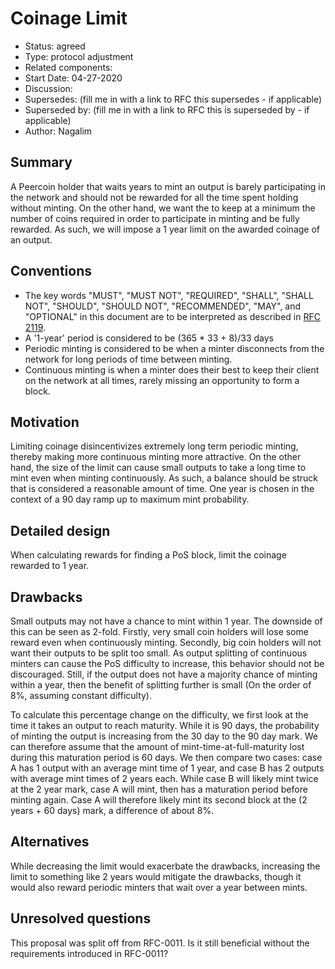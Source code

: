 # Coinage Limit

- Status: agreed
- Type: protocol adjustment
- Related components: 
- Start Date: 04-27-2020
- Discussion: 
- Supersedes: (fill me in with a link to RFC this supersedes - if applicable)
- Superseded by: (fill me in with a link to RFC this is superseded by - if applicable)
- Author: Nagalim

## Summary

A Peercoin holder that waits years to mint an output is barely participating in the network and should not be rewarded for all the time spent holding without minting.
On the other hand, we want the to keep at a minimum the number of coins required in order to participate in minting and be fully rewarded.
As such, we will impose a 1 year limit on the awarded coinage of an output.

## Conventions
- The key words "MUST", "MUST NOT", "REQUIRED", "SHALL", "SHALL NOT", "SHOULD", "SHOULD NOT", "RECOMMENDED", "MAY", and "OPTIONAL" in this document are to be interpreted as described in [RFC 2119](http://tools.ietf.org/html/rfc2119).
- A '1-year' period is considered to be (365 * 33 + 8)/33 days
- Periodic minting is considered to be when a minter disconnects from the network for long periods of time between minting.
- Continuous minting is when a minter does their best to keep their client on the network at all times, rarely missing an opportunity to form a block.

## Motivation

Limiting coinage disincentivizes extremely long term periodic minting, thereby making more continuous minting more attractive.
On the other hand, the size of the limit can cause small outputs to take a long time to mint even when minting continuously.
As such, a balance should be struck that is considered a reasonable amount of time.
One year is chosen in the context of a 90 day ramp up to maximum mint probability.

## Detailed design

When calculating rewards for finding a PoS block, limit the coinage rewarded to 1 year.

## Drawbacks

Small outputs may not have a chance to mint within 1 year.
The downside of this can be seen as 2-fold.
Firstly, very small coin holders will lose some reward even when continuously minting.
Secondly, big coin holders will not want their outputs to be split too small.
As output splitting of continuous minters can cause the PoS difficulty to increase, this behavior should not be discouraged.
Still, if the output does not have a majority chance of minting within a year, then the benefit of splitting further is small (On the order of 8%, assuming constant difficulty).

To calculate this percentage change on the difficulty, we first look at the time it takes an output to reach maturity.
While it is 90 days, the probability of minting the output is increasing from the 30 day to the 90 day mark.
We can therefore assume that the amount of mint-time-at-full-maturity lost during this maturation period is 60 days.
We then compare two cases: case A has 1 output with an average mint time of 1 year, and case B has 2 outputs with average mint times of 2 years each.
While case B will likely mint twice at the 2 year mark, case A will mint, then has a maturation period before minting again.
Case A will therefore likely mint its second block at the (2 years + 60 days) mark, a difference of about 8%.

## Alternatives

While decreasing the limit would exacerbate the drawbacks, increasing the limit to something like 2 years would mitigate the drawbacks, though it would also reward periodic minters that wait over a year between mints.

## Unresolved questions

This proposal was split off from RFC-0011.
Is it still beneficial without the requirements introduced in RFC-0011?
